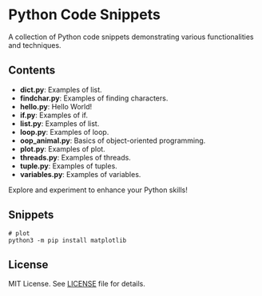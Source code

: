 # Python Code Snippets

A collection of Python code snippets demonstrating various functionalities and techniques.

## Contents

- **dict.py**: Examples of list.
- **findchar.py**: Examples of finding characters.
- **hello.py**: Hello World!
- **if.py**: Examples of if.
- **list.py**: Examples of list.
- **loop.py**: Examples of loop.
- **oop_animal.py**: Basics of object-oriented programming.  
- **plot.py**: Examples of plot.
- **threads.py**: Examples of threads.
- **tuple.py**: Examples of tuples.
- **variables.py**: Examples of variables.

Explore and experiment to enhance your Python skills!

## Snippets

```
# plot
python3 -m pip install matplotlib
```

## License

MIT License. See [LICENSE](LICENSE) file for details.
